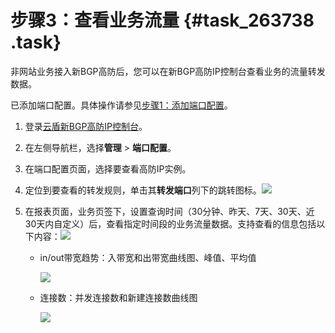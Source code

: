 # 步骤3：查看业务流量 {#task_263738 .task}

非网站业务接入新BGP高防后，您可以在新BGP高防IP控制台查看业务的流量转发数据。

已添加端口配置。具体操作请参见[步骤1：添加端口配置](cn.zh-CN/新BGP高防IP/快速入门/防护非网站业务/步骤1：添加端口配置.md#)。

1.  登录[云盾新BGP高防IP控制台](https://yundunnext.console.aliyun.com/?p=ddoscoo)。
2.  在左侧导航栏，选择**管理** \> **端口配置**。
3.  在端口配置页面，选择要查看高防IP实例。
4.  定位到要查看的转发规则，单击其**转发端口**列下的跳转图标。![](http://static-aliyun-doc.oss-cn-hangzhou.aliyuncs.com/assets/img/217803/155892078747073_zh-CN.png)


5.  在报表页面，业务页签下，设置查询时间（30分钟、昨天、7天、30天、近30天内自定义）后，查看指定时间段的业务流量数据。支持查看的信息包括以下内容：![](http://static-aliyun-doc.oss-cn-hangzhou.aliyuncs.com/assets/img/217803/155892078747074_zh-CN.png)

 
    -   in/out带宽趋势：入带宽和出带宽曲线图、峰值、平均值

        ![](http://static-aliyun-doc.oss-cn-hangzhou.aliyuncs.com/assets/img/217803/155892078747075_zh-CN.png)

    -   连接数：并发连接数和新建连接数曲线图

        ![](http://static-aliyun-doc.oss-cn-hangzhou.aliyuncs.com/assets/img/217803/155892078847076_zh-CN.png)


